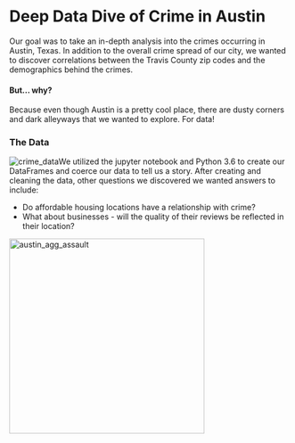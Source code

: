 # Deep Data Dive of Crime in Austin

Our goal was to take an in-depth analysis into the crimes occurring in Austin, Texas. In addition to the overall crime spread of our city, we wanted to discover correlations between the Travis County zip codes and the demographics behind the crimes. 

#### But... why?

Because even though Austin is a pretty cool place, there are dusty corners and dark alleyways that we wanted to explore. For data!

### The Data

<html>
<body> 
  <p>
  <img style="float:left; width=50%; height=50%" alt="crime_data" src="https://user-images.githubusercontent.com/30611037/33969114-21f95012-e031-11e7-9773-9020d79df3db.png"> We utilized the jupyter notebook and Python 3.6 to create our DataFrames and coerce our data to tell us a story. After creating and cleaning the data, other questions we discovered we wanted answers to include: 
  <ul><li> Do affordable housing locations have a relationship with crime?</li> 
    <li>What about businesses - will the quality of their reviews be reflected in their location?</li></ul>
  </p>
  </body>
  </html>
<img width="350" alt="austin_agg_assault" src="https://user-images.githubusercontent.com/30611037/33969168-6ea7fda0-e031-11e7-98b0-ecd9d872d2f8.png">
